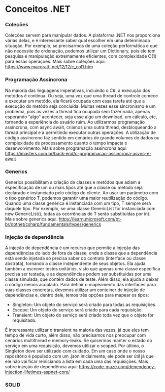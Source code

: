 # Conceitos .NET

### Coleções
Coleções servem para manipular dados. A plataforma .NET nos proporciona várias delas, e é interessante saber qual escolher em uma determinada situação. Por exemplo, se precisarmos de uma coleção performática e que não necessite de ordenação, podemos utilizar um Dictionary, pois ele tem pesquisa e manipulação extremamente eficientes, com complexidade O(1) para essas operaçoes.
Mais sobre coleções aqui: https://www.macoratti.net/12/12/c_col1.htm

### Programação Assíncrona
Na maioria das linguagens imperativas, incluindo o C#, a execução dos metódos é contínua. Ou seja, uma vez que uma thread de controle comece a executar um metódo, ela ficará ocupada com essa tarefa até que a execução do metódo seja concluída.
Muitas vezes esse sincronismo é um problema, pois as vezes a thread fica ocupada sem fazer nada, apenas esperando "algo" acontecer, seja esse algo um download, um cálculo, etc, tornando a experiência do usuário ruim.
Ao utilizarmos programação assíncrona, com async await, criamos uma outra thread, desbloqueando a thread principal e à permitindo executar outras operações.
A utilização de código assíncrono faz sentido em cenários de grande volumes de dados ou complexidade de processamento quanto o tempo impacta o desenvolvimento.
Mais sobre programação assíncrona aqui: https://imasters.com.br/back-end/c-programacao-assincrona-async-e-await

### Generics
Generics possibilitam a criação de classes e metódos que adiam a especificação de um ou mais tipos até que a classe ou metódo seja declarado e instanciado pelo código do cliente. Ao usar um parâmetro com o tipo genérico T, podemos garantir uma maior reutilização do código. Quando uma classe genérica é instanciada com um tipo, T sempre será daquele tipo. Por exemplo, se uma classe GenericList<T> for instanciada com new GenericList<int>(), todas as ocorrências de T serão substituídas por int.
Mais sobre generics aqui: https://learn.microsoft.com/pt-br/dotnet/csharp/fundamentals/types/generics

### Injeção de dependência
A injeção de dependência é um recurso que permite a injeção das dependências do lado de fora da classe, onde a classe que a dependência está sendo injetada só precisa saber do contrato (interface ou classe abstrata), tornando a classe independente de seus objetos.
Ela ajuda também a escrever testes unitários, visto que apenas uma classe específica precisa ser testada, e as dependências podem ser substituídas por uma classe simulada, que contém dados de teste. Além disso, ela ajuda a deixar o código menos acoplado.
Para definir o mapeamento das interfaces para suas classes concretas, devemos utilizar um conteiner de injeção de dependências e, dentro dele, temos três opções para mapear os tipos:

- Singleton: Um objeto do serviço será criado para todas as requisições.
- Escope: Um objeto do serviço será criado para cada requisição.
- Transient: Um objeto do serviço será criado toda vez que o objeto for requisitado.
  
É interessante utilizar o transient na maioria das vezes, já que eles tem tempo de vida curto, além disso, não precisamos nos preocupar com cenários multithread e memory-leaks.
Se quisermos manter o estado do serviço em uma requisição, devemos utilizar o scoped.
Por último, o Singleton deve ser utilizado com cuidado. Em um caso onde o nosso repositório é populado com um .json inicialmente, ele pode ser útil já que ele não vai ficar reiniciando a lista em cada uma das requisições.
Mais sobre injeção de dependência aqui: https://code-maze.com/dependency-injection-lifetimes-aspnet-core/

### SOLID

